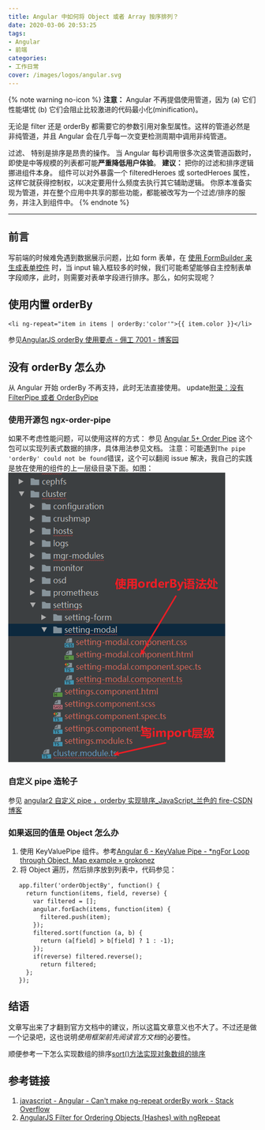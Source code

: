 ```yaml
---
title: Angular 中如何将 Object 或者 Array 按序排列？
date: 2020-03-06 20:53:25
tags:
- Angular
- 前端
categories:
- 工作日常
cover: /images/logos/angular.svg
---
```

{% note warning no-icon %}
**注意：**
Angular 不再提倡使用管道，因为
(a) 它们性能堪忧
(b) 它们会阻止比较激进的代码最小化(minification)。

无论是 filter 还是 orderBy 都需要它的参数引用对象型属性。这样的管道必然是非纯管道，并且 Angular 会在几乎每一次变更检测周期中调用非纯管道。

过滤、 特别是排序是昂贵的操作。 当 Angular 每秒调用很多次这类管道函数时，即使是中等规模的列表都可能**严重降低用户体验**。
**建议：**
把你的过滤和排序逻辑挪进组件本身。 组件可以对外暴露一个 filteredHeroes 或 sortedHeroes 属性，这样它就获得控制权，以决定要用什么频度去执行其它辅助逻辑。 你原本准备实现为管道，并在整个应用中共享的那些功能，都能被改写为一个过滤/排序的服务，并注入到组件中。
{% endnote %}

---

## 前言
写前端的时候难免遇到数据展示问题，比如 form 表单，在 [使用 FormBuilder 来生成表单控件](https://angular.cn/guide/reactive-forms#generating-form-controls-with-formbuilder) 时，当 input 输入框较多的时候，我们可能希望能够自主控制表单字段顺序，此时，则需要对表单字段进行排序。那么，如何实现呢？

## 使用内置 orderBy
 ```angular2html
 <li ng-repeat="item in items | orderBy:'color'">{{ item.color }}</li>
 ```
 参见[AngularJS orderBy 使用要点 - 佣工 7001 - 博客园](https://www.cnblogs.com/dajianshi/p/4484237.html)

## 没有 orderBy 怎么办
 从 Angular 开始 orderBy 不再支持，此时无法直接使用。
 update[附录：没有 FilterPipe 或者 OrderByPipe
](https://angular.cn/guide/pipes#appendix-no-filterpipe-or-orderbypipe)
### 使用开源包 ngx-order-pipe
如果不考虑性能问题，可以使用这样的方式：
 参见 [Angular 5+ Order Pipe](https://github.com/VadimDez/ngx-order-pipe)
这个包可以实现列表式数据的排序，具体用法参见文档。
注意：可能遇到`The pipe 'orderBy' could not be found`错误，这个可以翻阅 issue 解决，我自己的实践是放在使用的组件的上一层级目录下面。如图：
![](\images\Snipaste_2020-03-06_21-21-52.png)
### 自定义 pipe 造轮子
参见 [angular2 自定义 pipe ，orderby 实现排序_JavaScript_兰色的 fire-CSDN 博客](https://blog.csdn.net/u010564430/article/details/54097236)
### 如果返回的值是 Object 怎么办
1. 使用 KeyValuePipe 组件。参考[Angular 6 - KeyValue Pipe - *ngFor Loop through Object, Map example » grokonez](https://grokonez.com/frontend/angular/angular-6/angular-6-keyvalue-pipe-ngfor-loop-through-object-map-example "")
2. 将 Object 遍历，然后排序放到列表中，代码参见：
 ```angular
    app.filter('orderObjectBy', function() {
      return function(items, field, reverse) {
        var filtered = [];
        angular.forEach(items, function(item) {
          filtered.push(item);
        });
        filtered.sort(function (a, b) {
          return (a[field] > b[field] ? 1 : -1);
        });
        if(reverse) filtered.reverse();
          return filtered;
      };
    });
 ```

## 结语
 文章写出来了才翻到官方文档中的建议，所以这篇文章意义也不大了。不过还是做一个记录吧，这也说明*使用框架前先阅读官方文档*的必要性。

顺便参考一下怎么实现数组的排序[sort()方法实现对象数组的排序](https://segmentfault.com/a/1190000015961859)

## 参考链接
1. [javascript - Angular - Can't make ng-repeat orderBy work - Stack Overflow](https://stackoverflow.com/questions/19387552/angular-cant-make-ng-repeat-orderby-work)
2. [AngularJS Filter for Ordering Objects (Hashes) with ngRepeat](https://justinklemm.com/angularjs-filter-ordering-objects-ngrepeat/)
